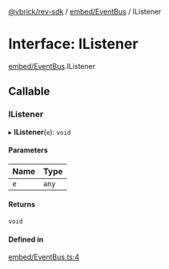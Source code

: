 [@vbrick/rev-sdk](../README.md) / [embed/EventBus](../modules/embed_EventBus.md) / IListener

# Interface: IListener

[embed/EventBus](../modules/embed_EventBus.md).IListener

## Callable

### IListener

▸ **IListener**(`e`): `void`

#### Parameters

| Name | Type |
| :------ | :------ |
| `e` | `any` |

#### Returns

`void`

#### Defined in

[embed/EventBus.ts:4](https://github.com/vbrick/rev-sdk-js/blob/fe11467/src/embed/EventBus.ts#L4)
